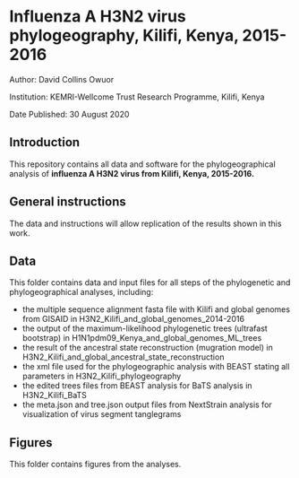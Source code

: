 # Influenza A H3N2 virus phylogeography, Kilifi, Kenya, 2015-2016

Author:	David Collins Owuor

Institution:	KEMRI-Wellcome Trust Research Programme, Kilifi, Kenya

Date Published: 30 August 2020

## Introduction

This repository contains all data and software for the phylogeographical analysis of **influenza A H3N2 virus from Kilifi, Kenya, 2015-2016.**

## General instructions

The data and instructions will allow replication of the results shown in this work.

## Data

This folder contains data and input files for all steps of the phylogenetic and phylogeographical analyses,
including:

* the multiple sequence alignment fasta file with Kilifi and global genomes from GISAID in H3N2_Kilifi_and_global_genomes_2014-2016
* the output of the maximum-likelihood phylogenetic trees (ultrafast bootstrap) in H1N1pdm09_Kenya_and_global_genomes_ML_trees
* the result of the ancestral state reconstruction (mugration model) in H3N2_Kilifi_and_global_ancestral_state_reconstruction   
* the xml file used for the phylogeographic analysis with BEAST stating all parameters in H3N2_Kilifi_phylogeography
* the edited trees files from BEAST analysis for BaTS analysis in H3N2_Kilifi_BaTS
* the meta.json and tree.json output files from NextStrain analysis for visualization of virus segment tanglegrams

##	Figures

This folder contains figures from the analyses.
